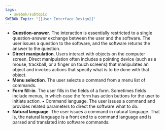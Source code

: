```yaml
---
tags:
  - swebok/subtopic
SWEBOK_Topic: "[[User Interface Design]]"
---
```

- **Question-answer**. The interaction is essentially restricted to a single question-answer exchange between the user and the software. The user issues a question to the software, and the software returns the answer to the question.
- **Direct manipulation**. Users interact with objects on the computer screen. Direct manipulation often includes a pointing device (such as a mouse, trackball, or a finger on touch screens) that manipulates an object and invokes actions that specify what is to be done with that object.
- **Menu selection**. The user selects a command from a menu list of commands.
- **Form fill-in**. The user fills in the fields of a form. Sometimes fields include menus, in which case the form has action buttons for the user to initiate action. • Command language. The user issues a command and provides related parameters to direct the software what to do.
- **Natural language**. The user issues a command in natural language. That is, the natural language is a front end to a command language and is parsed and translated into software commands.